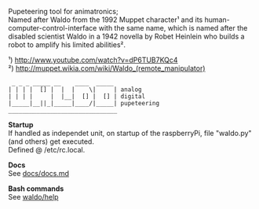 Pupeteering tool for animatronics;  
Named after Waldo from the 1992 Muppet character¹ and its human-computer-control-interface with the same name, which is named after the disabled scientist Waldo
in a 1942 novella by Robet Heinlein who builds a robot to amplify his limited abilities².


¹) <http://www.youtube.com/watch?v=dP6TUB7KQc4>  
²) <http://muppet.wikia.com/wiki/Waldo_(remote_manipulator)>


```
 _ _ _ _____ __    ____  _____ 
| | | |  [] |  |  |    \|     | analog
| | | |     |  |__|  [] |  [] | digital
|_____|__||_|_____|____/|_____| pupeteering
_______________________________
```

**Startup**  
If handled as independet unit, on startup of the raspberryPi, file "waldo.py" (and others) get executed.  
Defined @ /etc/rc.local.


**Docs**  
See [docs/docs.md](docs/docs.md)


**Bash commands**  
See [waldo/help](waldo/help)